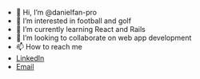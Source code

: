- 👋 Hi, I’m @danielfan-pro
- 👀 I’m interested in football and golf
- 🌱 I’m currently learning React and Rails
- 💞️ I’m looking to collaborate on web app development
- 📫 How to reach me
- [LinkedIn][linkedin]
- [Email][email]

[linkedin]: https://www.linkedin.com/in/danielfanpro/
[email]: mailto:danielfanpro@icloud.com

<!---
danielfan-pro/danielfan-pro is a ✨ special ✨ repository because its `README.md` (this file) appears on your GitHub profile.
You can click the Preview link to take a look at your changes.
--->
